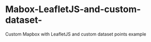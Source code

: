 # Mabox-LeafletJS-and-custom-dataset-
Custom Mapbox with LeafletJS and custom dataset points example
